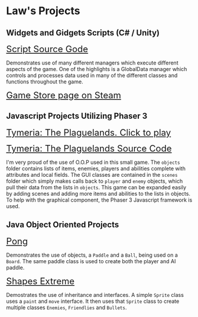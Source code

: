 # Law's Projects

## Widgets and Gidgets Scripts (C# / Unity)

<span style="font-size:24px;"> [Script Source Gode](https://github.com/jelaw21/Widgets-And-Gidgets)</span>

Demonstrates use of many different managers which execute different aspects of the game. One of the highlights is a GlobalData manager which controls and processes data used in many of the different classes and functions throughout the game. 

<span style="font-size:24px;">  [Game Store page on Steam](https://store.steampowered.com/app/1333870/Widgets_and_Gidgets/)</span> 

## Javascript Projects Utilizing Phaser 3

<span style="font-size:24px;"> [Tymeria: The Plaguelands. Click to play](https://jelaw21.github.io/Arcania/) </span>

<span style="font-size:24px;"> [Tymeria: The Plaguelands Source Code](https://github.com/jelaw21/Tymeria-Source-Code) </span>

I'm very proud of the use of O.O.P used in this small game. The `objects` folder contains lists of items, enemies, players and abilities complete with attributes and local fields. The GUI classes are contained in the `scenes` folder which simply makes calls back to `player` and `enemy` objects, which pull their data from the lists in `objects`. This game can be expanded easily by adding scenes and adding more items and abilities to the lists in objects. To help with the graphical component, the Phaser 3 Javascript framework is used. 

## Java Object Oriented Projects

<span style="font-size:24px;"> [Pong](https://github.com/jelaw21/Pong/tree/master/src) </span>

Demonstrates the use of objects, a `Paddle` and a `Ball`, being used on a `Board`. The same paddle class is used to create both the player and AI paddle. 

<span style="font-size:24px;"> [Shapes Extreme](https://github.com/jelaw21/ShapesExtreme/tree/master/src) </span>

Demostrates the use of inheritance and interfaces. A simple `Sprite` class uses a `paint` and `move` interface. It then uses that `Sprite` class to create multiple classes `Enemies`, `Friendlies` and `Bullets`.   


